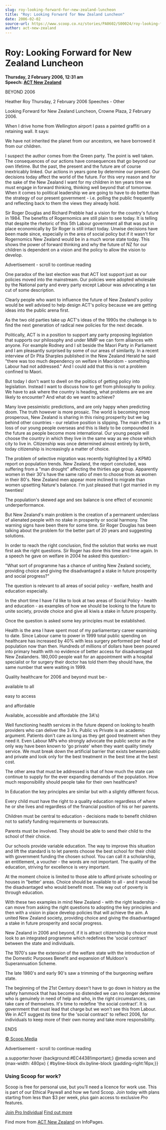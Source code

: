 ```yaml
---
slug: roy-looking-forward-for-new-zealand-luncheon
title: "Roy: Looking Forward for New Zealand Luncheon"
date: 2006-02-02
source-url: https://www.scoop.co.nz/stories/PA0602/S00024/roy-looking-forward-for-new-zealand-luncheon.htm
author: act-new-zealand
---
```

Roy: Looking Forward for New Zealand Luncheon
=============================================

**Thursday, 2 February 2006, 12:31 am**  
**Speech: [ACT New Zealand](https://info.scoop.co.nz/ACT_New_Zealand)**

BEYOND 2006

Heather Roy Thursday, 2 February 2006 Speeches - Other

Looking Forward for New Zealand Luncheon, Crowne Plaza, 2 February 2006.

When I drive home from Wellington airport I pass a painted graffiti on a retaining wall. It says:

We have not inherited the planet from our ancestors, we have borrowed it from our children.

I suspect the author comes from the Green party. The point is well taken. The consequences of our actions have consequences that go beyond our own lifetime. But the past, the present and the future are of course inextricably linked. Our actions in years gone by determine our present. Our decisions today affect the world of the future. For this very reason and for the sake of the New Zealand I want for my children in ten years time we must engage in forward thinking, thinking well beyond that of tomorrow. When it comes to political leadership we are going to have to do better than the strategy of our present government - i.e. polling the public frequently and reflecting back to them the views they already hold.

Sir Roger Douglas and Richard Prebble had a vision for the country's future in 1984. The benefits of Rogernomics are still plain to see today. It is telling that despite the rhetoric of this 5th Labour government all that was put in place economically by Sir Roger is still intact today. Unwise decisions have been made since, especially in the area of social policy but if it wasn't for Rogernomics New Zealand would be in a much worse state today. This shows the power of forward thinking and why the future of NZ for our children is dependent on a vision and the policy to allow the vision to develop.

Advertisement - scroll to continue reading





One paradox of the last election was that ACT lost support just as our policies moved into the mainstream. Our policies were adopted wholesale by the National party and every party except Labour was advocating a tax cut of some description.

Clearly people who want to influence the future of New Zealand's policy would be well advised to help design ACT's policy because we are getting ideas into the public arena first.

As the two old parties take up ACT's ideas of the 1990s the challenge is to find the next generation of radical new policies for the next decade.

Politically, ACT is in a position to support any party proposing legislation that supports our philosophy and under MMP we can form alliances with anyone. For example Rodney and I sit beside the Maori Party in Parliament and I am pleasantly surprised by some of our areas of similarity. In a recent interview of Dr Pita Sharples published in the New Zealand Herald he said "there was too much dependency on welfare in Maoridom - something Labour had not addressed." And I could add that this is not a problem confined to Maori.

But today I don't want to dwell on the politics of getting policy into legislation. Instead I want to discuss how to get from philosophy to policy. We have to ask where the country is heading, what problems are we are likely to encounter? And what do we want to achieve?

Many love pessimistic predictions, and are only happy when predicting doom. The truth however is more prosaic. The world is becoming more prosperous, New Zealand is sharing in this rising prosperity but we lag behind other countries - our relative position is slipping. The main effect is a loss of our young people overseas and this is likely to be compounded in the future as people become more international. Our young people will choose the country in which they live in the same way as we chose which city to live in. Citizenship was once determined almost entirely by birth, today citizenship is increasingly a matter of choice.

The problem of selective migration was recently highlighted by a KPMG report on population trends. New Zealand, the report concluded, was suffering from a "man drought" affecting the thirties age group. Apparently women in their 30's have the same ratio of men to choose from as women in their 80's. New Zealand men appear more inclined to migrate than women upsetting Nature's balance. I'm just pleased that I got married in my twenties!

The population's skewed age and sex balance is one effect of economic underperformance.

But New Zealand's main problem is the creation of a permanent underclass of alienated people with no stake in prosperity or social harmony. The warning signs have been there for some time. Sir Roger Douglas has been talking about the problem for the better part of 20 years and suggesting solutions.

In order to reach the right conclusion, find the solution that works we must first ask the right questions. Sir Roger has done this time and time again. In a speech he gave on welfare in 2004 he asked this question:-

"What sort of programme has a chance of uniting New Zealand society, providing choice and giving the disadvantaged a stake in future prosperity and social progress?"

The question is relevant to all areas of social policy - welfare, health and education especially.

In the short time I have I'd like to look at two areas of Social Policy - health and education - as examples of how we should be looking to the future to unite society, provide choice and give all kiwis a stake in future prosperity.

Once the question is asked some key principles must be established.

Health is the area I have spent most of my parliamentary career examining to date. Since Labour came to power in 1999 total public spending on healthcare has increased by 40% with less surgery performed per head of population now than then. Hundreds of millions of dollars have been poured into primary health with no evidence of better access for disadvantaged New Zealanders. 180,000 people wait for an appointment with a hospital specialist or for surgery their doctor has told them they should have, the same number that were waiting in 1999.

Quality healthcare for 2006 and beyond must be:-

available to all

easy to access

and affordable

Available, accessible and affordable (the 3A's)

Well functioning health services in the future depend on looking to health providers who can deliver the 3 A's. Public vs Private is an academic argument. Patients don't care as long as they get good treatment when they need it. Even Labour MPs who strongly advocate the public sector as the only way have been known to 'go private' when they want quality timely service. We must break down the artificial barrier that exists between public and private and look only for the best treatment in the best time at the best cost.

The other area that must be addressed is that of how much the state can continue to supply for the ever expanding demands of the population. How much responsibility should people take for their own healthcare?

In Education the key principles are similar but with a slightly different focus.

Every child must have the right to a quality education regardless of where he or she lives and regardless of the financial position of his or her parents.

Children must be central to education - decisions made to benefit children not to satisfy funding requirements or bureaucrats.

Parents must be involved. They should be able to send their child to the school of their choice.

Our schools provide variable education. The way to improve this situation and lift the standard is to let parents choose the best school for their child with government funding the chosen school. You can call it a scholarship, an entitlement, a voucher - the words are not important. The quality of the education, striving for excellence is very important.

At the moment choice is limited to those able to afford private schooling or houses in "better' areas. Choice should be available to all - and it would be the disadvantaged who would benefit most. The way out of poverty is through education.

With these two examples in mind New Zealand - with the right leadership - can move from asking the right questions to adopting the key principles and then with a vision in place develop policies that will achieve the aim. A united New Zealand society, providing choice and giving the disadvantaged a stake in future prosperity and social progress.

New Zealand in 2006 and beyond, if it is attract citizenship by choice must look to an integrated programme which redefines the 'social contract' between the state and individuals.

The 1970's saw the extension of the welfare state with the introduction of the Domestic Purposes Benefit and expansion of Muldoon's Superannuation Scheme.

The late 1980's and early 90's saw a trimming of the burgeoning welfare state.

The beginning of the 21st Century doesn't have to go down in history as the safety hammock that has become so distended we can no longer determine who is genuinely in need of help and who, in the right circumstances, can take care of themselves. It's time to redefine 'the social contract'. It is government that must lead that charge but we won't see this from Labour. We in ACT suggest its time for the 'social contract' to reflect 2006, for individuals to keep more of their own money and take more responsibility.

ENDS

  

[© Scoop Media](http://www.scoop.co.nz/about/terms.html)  

Advertisement - scroll to continue reading



a.supporter:hover {background:#EC4438!important;} @media screen and (max-width: 480px) { #byline-block div.byline-block {padding-right:16px;}}

### Using Scoop for work?

Scoop is free for personal use, but you’ll need a licence for work use. This is part of our Ethical Paywall and how we fund Scoop. Join today with plans starting from less than $3 per week, plus gain access to exclusive _Pro_ features.  
  
[Join Pro Individual](https://pro.scoop.co.nz/Individual/?from=ProIn24) [Find out more](https://pro.scoop.co.nz/using-scoop-for-work/?from=ProIn24)

Find more from [ACT New Zealand](https://info.scoop.co.nz/ACT_New_Zealand) on InfoPages.